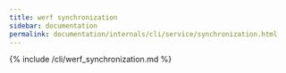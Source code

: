 ```yaml
---
title: werf synchronization
sidebar: documentation
permalink: documentation/internals/cli/service/synchronization.html
---
```


{% include /cli/werf_synchronization.md %}
